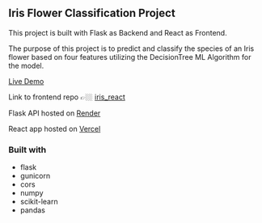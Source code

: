## Iris Flower Classification Project

This project is built with Flask as Backend and React as Frontend.

The purpose of this project is to predict and classify the species of an Iris flower based on four features utilizing the DecisionTree ML Algorithm for the model.

[Live Demo](https://iris-classifier-react.vercel.app/)

Link to frontend repo 👉🏼 [iris_react](https://github.com/GITvoren/iris_classifier_react)

Flask API hosted on [Render](https://render.com/)

React app hosted on [Vercel](https://vercel.com/dashboard)


### Built with
  - flask
  - gunicorn
  - cors
  - numpy
  - scikit-learn
  - pandas
